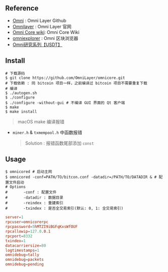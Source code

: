 ## Reference

- [Omni][ref-01] : Omni Layer Github
- [Omnilayer][ref-02] : Omni Layer 官网 
- [Omni Core wiki][ref-03]: Omni Core Wiki
- [omniexplorer][ref-04] : Omni 区块浏览器
- [Omni研究系列【USDT】][ref-05]

[ref-01]: https://github.com/OmniLayer
[ref-02]: http://www.omnilayer.org/
[ref-03]: https://github.com/OmniLayer/omnicore/wiki
[ref-04]: https://omniexplorer.info
[ref-05]: https://steemit.com/usdt/@chaimyu/omni-usdt

## Install

``` shell
# 下载源码
$ git clone https://github.com/OmniLayer/omnicore.git
# 下载依赖 : 同 bitcoin 项目一样，之前编译过 bitcoin 项目不需要重复下载
# 编译
$ ./autogen.sh
$ ./configure
$ ./configure -without-gui # 不编译 GUI 界面的 Qt 客户端
$ make
$ make install
```

> macOS make 编译报错

- `miner.h` & `txmempool.h` 中函数报错
    > Solution : 报错函数尾部添加 `const`

## Usage

``` shell
$ omnicored # 启动主网
$ omnicored -conf=PATH/TO/bitcon.conf -datadir=/PATH/TO/DATADIR & # 配置文件启动
# Options
#       -conf : 配置文件
#       -datadir : 数据目录
#       -reindex : 重建索引
#       -txindex : 是否全交易索引(默认: 0, 1: 全交易索引)
```

``` bitcoin.conf
server=1
rpcuser=omnicorerpc
rpcpassword=5hMTZI9iBGFqKxsWfOUF
rpcallowip=127.0.0.1
rpcport=8332
txindex=1
datacarriersize=80
logtimestamps=1
omnidebug=tally
omnidebug=packets
omnidebug=pending
```